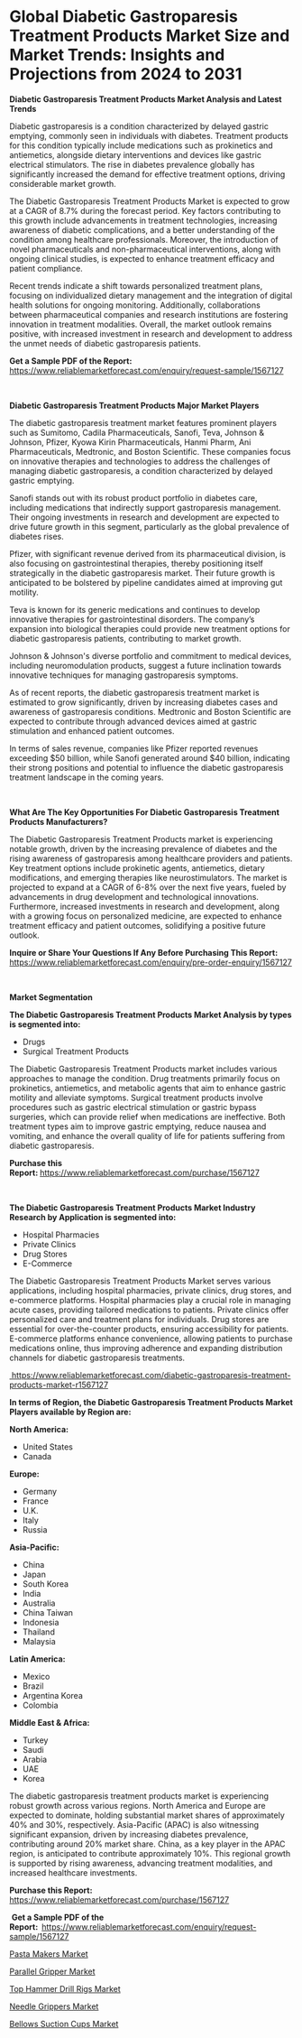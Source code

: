 <p><h1>Global Diabetic Gastroparesis Treatment Products Market Size and Market Trends: Insights and Projections from 2024 to 2031</h1></p><p><strong>Diabetic Gastroparesis Treatment Products Market Analysis and Latest Trends</strong></p>
<p><p>Diabetic gastroparesis is a condition characterized by delayed gastric emptying, commonly seen in individuals with diabetes. Treatment products for this condition typically include medications such as prokinetics and antiemetics, alongside dietary interventions and devices like gastric electrical stimulators. The rise in diabetes prevalence globally has significantly increased the demand for effective treatment options, driving considerable market growth.</p><p>The Diabetic Gastroparesis Treatment Products Market is expected to grow at a CAGR of 8.7% during the forecast period. Key factors contributing to this growth include advancements in treatment technologies, increasing awareness of diabetic complications, and a better understanding of the condition among healthcare professionals. Moreover, the introduction of novel pharmaceuticals and non-pharmaceutical interventions, along with ongoing clinical studies, is expected to enhance treatment efficacy and patient compliance.</p><p>Recent trends indicate a shift towards personalized treatment plans, focusing on individualized dietary management and the integration of digital health solutions for ongoing monitoring. Additionally, collaborations between pharmaceutical companies and research institutions are fostering innovation in treatment modalities. Overall, the market outlook remains positive, with increased investment in research and development to address the unmet needs of diabetic gastroparesis patients.</p></p>
<p><strong>Get a Sample PDF of the Report:&nbsp;</strong> <a href="https://www.reliablemarketforecast.com/enquiry/request-sample/1567127?utm_campaign=1144&utm_medium=2&utm_source=Github&utm_content=ia&utm_term=18102024&utm_id=diabetic-gastroparesis-treatment-products">https://www.reliablemarketforecast.com/enquiry/request-sample/1567127</a></p>
<p>&nbsp;</p>
<p><strong>Diabetic Gastroparesis Treatment Products Major Market Players</strong></p>
<p><p>The diabetic gastroparesis treatment market features prominent players such as Sumitomo, Cadila Pharmaceuticals, Sanofi, Teva, Johnson & Johnson, Pfizer, Kyowa Kirin Pharmaceuticals, Hanmi Pharm, Ani Pharmaceuticals, Medtronic, and Boston Scientific. These companies focus on innovative therapies and technologies to address the challenges of managing diabetic gastroparesis, a condition characterized by delayed gastric emptying.</p><p>Sanofi stands out with its robust product portfolio in diabetes care, including medications that indirectly support gastroparesis management. Their ongoing investments in research and development are expected to drive future growth in this segment, particularly as the global prevalence of diabetes rises.</p><p>Pfizer, with significant revenue derived from its pharmaceutical division, is also focusing on gastrointestinal therapies, thereby positioning itself strategically in the diabetic gastroparesis market. Their future growth is anticipated to be bolstered by pipeline candidates aimed at improving gut motility.</p><p>Teva is known for its generic medications and continues to develop innovative therapies for gastrointestinal disorders. The company’s expansion into biological therapies could provide new treatment options for diabetic gastroparesis patients, contributing to market growth.</p><p>Johnson & Johnson's diverse portfolio and commitment to medical devices, including neuromodulation products, suggest a future inclination towards innovative techniques for managing gastroparesis symptoms.</p><p>As of recent reports, the diabetic gastroparesis treatment market is estimated to grow significantly, driven by increasing diabetes cases and awareness of gastroparesis conditions. Medtronic and Boston Scientific are expected to contribute through advanced devices aimed at gastric stimulation and enhanced patient outcomes.</p><p>In terms of sales revenue, companies like Pfizer reported revenues exceeding $50 billion, while Sanofi generated around $40 billion, indicating their strong positions and potential to influence the diabetic gastroparesis treatment landscape in the coming years.</p></p>
<p>&nbsp;</p>
<p><strong>What Are The Key Opportunities For Diabetic Gastroparesis Treatment Products Manufacturers?</strong></p>
<p><p>The Diabetic Gastroparesis Treatment Products market is experiencing notable growth, driven by the increasing prevalence of diabetes and the rising awareness of gastroparesis among healthcare providers and patients. Key treatment options include prokinetic agents, antiemetics, dietary modifications, and emerging therapies like neurostimulators. The market is projected to expand at a CAGR of 6-8% over the next five years, fueled by advancements in drug development and technological innovations. Furthermore, increased investments in research and development, along with a growing focus on personalized medicine, are expected to enhance treatment efficacy and patient outcomes, solidifying a positive future outlook.</p></p>
<p><strong>Inquire or Share Your Questions If Any Before Purchasing This Report:</strong> <a href="https://www.reliablemarketforecast.com/enquiry/pre-order-enquiry/1567127?utm_campaign=1144&utm_medium=2&utm_source=Github&utm_content=ia&utm_term=18102024&utm_id=diabetic-gastroparesis-treatment-products">https://www.reliablemarketforecast.com/enquiry/pre-order-enquiry/1567127</a></p>
<p>&nbsp;</p>
<p><strong>Market Segmentation</strong></p>
<p><strong>The Diabetic Gastroparesis Treatment Products Market Analysis by types is segmented into:</strong></p>
<p><ul><li>Drugs</li><li>Surgical Treatment Products</li></ul></p>
<p><p>The Diabetic Gastroparesis Treatment Products market includes various approaches to manage the condition. Drug treatments primarily focus on prokinetics, antiemetics, and metabolic agents that aim to enhance gastric motility and alleviate symptoms. Surgical treatment products involve procedures such as gastric electrical stimulation or gastric bypass surgeries, which can provide relief when medications are ineffective. Both treatment types aim to improve gastric emptying, reduce nausea and vomiting, and enhance the overall quality of life for patients suffering from diabetic gastroparesis.</p></p>
<p><strong>Purchase this Report:&nbsp;</strong><a href="https://www.reliablemarketforecast.com/purchase/1567127?utm_campaign=1144&utm_medium=2&utm_source=Github&utm_content=ia&utm_term=18102024&utm_id=diabetic-gastroparesis-treatment-products">https://www.reliablemarketforecast.com/purchase/1567127</a></p>
<p>&nbsp;</p>
<p><strong>The Diabetic Gastroparesis Treatment Products Market Industry Research by Application is segmented into:</strong></p>
<p><ul><li>Hospital Pharmacies</li><li>Private Clinics</li><li>Drug Stores</li><li>E-Commerce</li></ul></p>
<p><p>The Diabetic Gastroparesis Treatment Products Market serves various applications, including hospital pharmacies, private clinics, drug stores, and e-commerce platforms. Hospital pharmacies play a crucial role in managing acute cases, providing tailored medications to patients. Private clinics offer personalized care and treatment plans for individuals. Drug stores are essential for over-the-counter products, ensuring accessibility for patients. E-commerce platforms enhance convenience, allowing patients to purchase medications online, thus improving adherence and expanding distribution channels for diabetic gastroparesis treatments.</p></p>
<p><a href="https://www.reliablemarketforecast.com/diabetic-gastroparesis-treatment-products-market-r1567127?utm_campaign=1144&utm_medium=2&utm_source=Github&utm_content=ia&utm_term=18102024&utm_id=diabetic-gastroparesis-treatment-products">&nbsp;https://www.reliablemarketforecast.com/diabetic-gastroparesis-treatment-products-market-r1567127</a></p>
<p><strong>In terms of Region, the Diabetic Gastroparesis Treatment Products Market Players available by Region are:</strong></p>
<p>
    <p> <strong> North America: </strong>
        <ul>
            <li>United States</li>
            <li>Canada</li>
        </ul>
        </p> 
    <p> <strong> Europe: </strong>
        <ul>
            <li>Germany</li>
            <li>France</li>
            <li>U.K.</li>
            <li>Italy</li>
            <li>Russia</li>
        </ul>
        </p> 
    <p> <strong> Asia-Pacific: </strong>
        <ul>
            <li>China</li>
            <li>Japan</li>
            <li>South Korea</li>
            <li>India</li>
            <li>Australia</li>
            <li>China Taiwan</li>
            <li>Indonesia</li>
            <li>Thailand</li>
            <li>Malaysia</li>
        </ul>
        </p> 
    <p> <strong> Latin America: </strong>
        <ul>
            <li>Mexico</li>
            <li>Brazil</li>
            <li>Argentina Korea</li>
            <li>Colombia</li>
        </ul>
        </p> 
    <p> <strong> Middle East & Africa: </strong>
        <ul>
            <li>Turkey</li>
            <li>Saudi</li>
            <li>Arabia</li>
            <li>UAE</li>
            <li>Korea</li>
        </ul>
    </p>
    </p>
<p><p>The diabetic gastroparesis treatment products market is experiencing robust growth across various regions. North America and Europe are expected to dominate, holding substantial market shares of approximately 40% and 30%, respectively. Asia-Pacific (APAC) is also witnessing significant expansion, driven by increasing diabetes prevalence, contributing around 20% market share. China, as a key player in the APAC region, is anticipated to contribute approximately 10%. This regional growth is supported by rising awareness, advancing treatment modalities, and increased healthcare investments.</p></p>
<p><strong>Purchase this Report: </strong><a href="https://www.reliablemarketforecast.com/purchase/1567127?utm_campaign=1144&utm_medium=2&utm_source=Github&utm_content=ia&utm_term=18102024&utm_id=diabetic-gastroparesis-treatment-products">https://www.reliablemarketforecast.com/purchase/1567127</a></p>
<p>&nbsp;<strong>Get a Sample PDF of the Report:&nbsp;&nbsp;</strong><a href="https://www.reliablemarketforecast.com/enquiry/request-sample/1567127?utm_campaign=1144&utm_medium=2&utm_source=Github&utm_content=ia&utm_term=18102024&utm_id=diabetic-gastroparesis-treatment-products">https://www.reliablemarketforecast.com/enquiry/request-sample/1567127</a></p>
<p><strong></strong></p>
<p><p><a href="https://issuu.com/reportprime-2/docs/pasta-makers-market-size-2030.pptx_31bc799a30bdb1?utm_campaign=1144&utm_medium=2&utm_source=Github&utm_content=ia&utm_term=18102024&utm_id=diabetic-gastroparesis-treatment-products">Pasta Makers Market</a></p><p><a href="https://www.linkedin.com/pulse/parallel-gripper-market-essentials-key-players-demand-drivers-48p3c?utm_campaign=1144&utm_medium=2&utm_source=Github&utm_content=ia&utm_term=18102024&utm_id=diabetic-gastroparesis-treatment-products">Parallel Gripper Market</a></p><p><a href="https://issuu.com/reportprime-2/docs/top-hammer-drill-rigs-market-size-2_eb1532222e55d2?utm_campaign=1144&utm_medium=2&utm_source=Github&utm_content=ia&utm_term=18102024&utm_id=diabetic-gastroparesis-treatment-products">Top Hammer Drill Rigs Market</a></p><p><a href="https://www.linkedin.com/pulse/emerging-technologies-reshaping-needle-grippers-market-impact-zz2oc?utm_campaign=1144&utm_medium=2&utm_source=Github&utm_content=ia&utm_term=18102024&utm_id=diabetic-gastroparesis-treatment-products">Needle Grippers Market</a></p><p><a href="https://www.linkedin.com/pulse/bellows-suction-cups-market-evolution-key-trends-regional-dynamics-fyb7c?utm_campaign=1144&utm_medium=2&utm_source=Github&utm_content=ia&utm_term=18102024&utm_id=diabetic-gastroparesis-treatment-products">Bellows Suction Cups Market</a></p></p>
